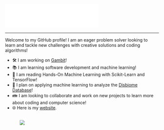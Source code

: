 <img src="./assets/name.gif">
<hr/>
<p>Welcome to my GitHub profile! I am an eager problem solver looking to learn and tackle new challenges with creative solutions and coding algorithms!</p>
<ul>
    <li> 🛠️ I am working on <a href="https://github.com/djain106/gambit" alt="">Gambit</a>! 
    <li> 📚 I am learning software development and machine learning!</li>
    <li> 📖 I am reading <a link="https://www.amazon.com/Hands-Machine-Learning-Scikit-Learn-TensorFlow/dp/1491962291" alt="">Hands-On Machine Learning with Scikit-Learn and TensorFlow</a>!</li>
    <li>💭 I plan on applying machine learning to analyze the <a href="https://disbiome.ugent.be/home" alt="">Disbiome Database</a>!</li>
    <li>👪 I am looking to collaborate and work on new projects to learn more about coding and computer science! </li>
    <li>🌐 Here is my <a href="https://djain.dev/">website</a>.</li>
<ul>
<br>
<img src="https://github-readme-stats.vercel.app/api?username=djain106&&show_icons=true&title_color=ffffff&icon_color=bb2acf&text_color=daf7dc&bg_color=151515" />
